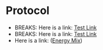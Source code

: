 # Protocol

- BREAKS: Here is a link: [Test Link](https://sitandr.github.io/typst-examples-book/book/getting_started.html)
- BREAKS: Here is a link: [Test Link](https://sitandr.github.io/typst-examples-book/book/getting\_started.html)
- Here is a link: (<a href="https://sitandr.github.io/typst-examples-book/book/getting_started.html">Energy Mix</a>)